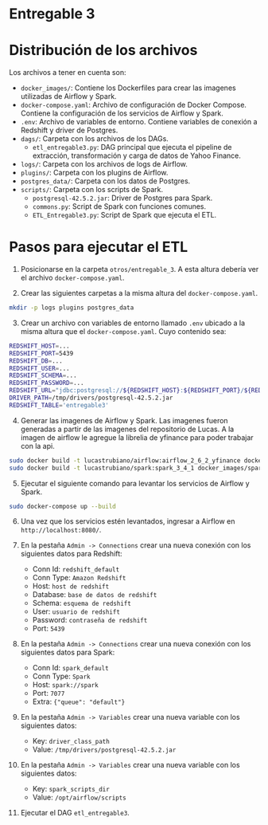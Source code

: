 # Entregable 3


# Distribución de los archivos
Los archivos a tener en cuenta son:
* `docker_images/`: Contiene los Dockerfiles para crear las imagenes utilizadas de Airflow y Spark.  
* `docker-compose.yaml`: Archivo de configuración de Docker Compose. Contiene la configuración de los servicios de Airflow y Spark.
* `.env`: Archivo de variables de entorno. Contiene variables de conexión a Redshift y driver de Postgres.
* `dags/`: Carpeta con los archivos de los DAGs.
    * `etl_entregable3.py`: DAG principal que ejecuta el pipeline de extracción, transformación y carga de datos de Yahoo Finance.
* `logs/`: Carpeta con los archivos de logs de Airflow.
* `plugins/`: Carpeta con los plugins de Airflow.
* `postgres_data/`: Carpeta con los datos de Postgres.
* `scripts/`: Carpeta con los scripts de Spark.
    * `postgresql-42.5.2.jar`: Driver de Postgres para Spark.
    * `commons.py`: Script de Spark con funciones comunes.
    * `ETL_Entregable3.py`: Script de Spark que ejecuta el ETL.

# Pasos para ejecutar el ETL
1. Posicionarse en la carpeta `otros/entregable_3`. A esta altura debería ver el archivo `docker-compose.yaml`.

2. Crear las siguientes carpetas a la misma altura del `docker-compose.yaml`.
```bash
mkdir -p logs plugins postgres_data
```
3. Crear un archivo con variables de entorno llamado `.env` ubicado a la misma altura que el `docker-compose.yaml`. Cuyo contenido sea:
```bash
REDSHIFT_HOST=...
REDSHIFT_PORT=5439
REDSHIFT_DB=...
REDSHIFT_USER=...
REDSHIFT_SCHEMA=...
REDSHIFT_PASSWORD=...
REDSHIFT_URL="jdbc:postgresql://${REDSHIFT_HOST}:${REDSHIFT_PORT}/${REDSHIFT_DB}?user=${REDSHIFT_USER}&password=${REDSHIFT_PASSWORD}"
DRIVER_PATH=/tmp/drivers/postgresql-42.5.2.jar
REDSHIFT_TABLE='entregable3'
```
4. Generar las imagenes de Airflow y Spark. Las imagenes fueron generadas a partir de las imagenes del repositorio de Lucas. A la imagen de airflow le agregue la librelia de yfinance para poder trabajar con la api.

```bash
sudo docker build -t lucastrubiano/airflow:airflow_2_6_2_yfinance docker_images/airflow/.
sudo docker build -t lucastrubiano/spark:spark_3_4_1 docker_images/spark/.
```
5. Ejecutar el siguiente comando para levantar los servicios de Airflow y Spark.
```bash
sudo docker-compose up --build
```
6. Una vez que los servicios estén levantados, ingresar a Airflow en `http://localhost:8080/`.

7. En la pestaña `Admin -> Connections` crear una nueva conexión con los siguientes datos para Redshift:
    * Conn Id: `redshift_default`
    * Conn Type: `Amazon Redshift`
    * Host: `host de redshift`
    * Database: `base de datos de redshift`
    * Schema: `esquema de redshift`
    * User: `usuario de redshift`
    * Password: `contraseña de redshift`
    * Port: `5439`

8. En la pestaña `Admin -> Connections` crear una nueva conexión con los siguientes datos para Spark:
    * Conn Id: `spark_default`
    * Conn Type: `Spark`
    * Host: `spark://spark`
    * Port: `7077`
    * Extra: `{"queue": "default"}`

9. En la pestaña `Admin -> Variables` crear una nueva variable con los siguientes datos:
    * Key: `driver_class_path`
    * Value: `/tmp/drivers/postgresql-42.5.2.jar`

10. En la pestaña `Admin -> Variables` crear una nueva variable con los siguientes datos:
    * Key: `spark_scripts_dir`
    * Value: `/opt/airflow/scripts`

11. Ejecutar el DAG `etl_entregable3`.



